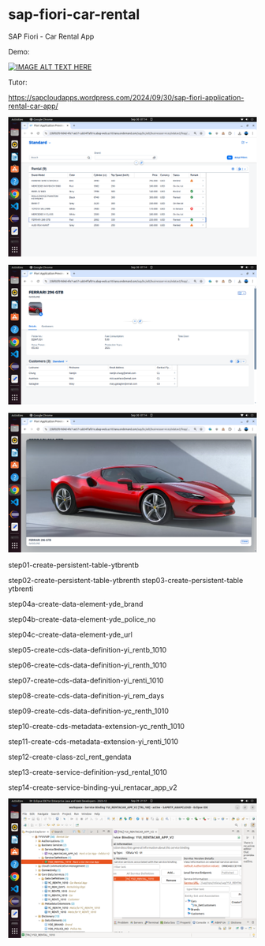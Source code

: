 # sap-fiori-car-rental
SAP Fiori - Car Rental App

Demo:

[![IMAGE ALT TEXT HERE](http://img.youtube.com/vi/GNUBa2PUOuY/0.jpg)](http://www.youtube.com/watch?v=GNUBa2PUOuY)

Tutor:

https://sapcloudapps.wordpress.com/2024/09/30/sap-fiori-application-rental-car-app/

![alt text](https://github.com/jenizar/sap-fiori-car-rental/blob/main/screenshot/pic1.png)

![alt text](https://github.com/jenizar/sap-fiori-car-rental/blob/main/screenshot/pic2.png)

![alt text](https://github.com/jenizar/sap-fiori-car-rental/blob/main/screenshot/pic3.png)

step01-create-persistent-table-ytbrentb

step02-create-persistent-table-ytbrenth
step03-create-persistent-table ytbrenti

step04a-create-data-element-yde_brand

step04b-create-data-element-yde_police_no

step04c-create-data-element-yde_url

step05-create-cds-data-definition-yi_rentb_1010

step06-create-cds-data-definition-yi_renth_1010

step07-create-cds-data-definition-yi_renti_1010

step08-create-cds-data-definition-yi_rem_days

step09-create-cds-data-definition-yc_renth_1010

step10-create-cds-metadata-extension-yc_renth_1010

step11-create-cds-metadata-extension-yi_renti_1010

step12-create-class-zcl_rent_gendata

step13-create-service-definition-ysd_rental_1010

step14-create-service-binding-yui_rentacar_app_v2

![alt text](https://github.com/jenizar/sap-fiori-car-rental/blob/main/screenshot/pic4.png)

